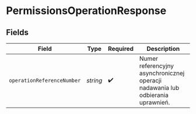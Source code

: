 # PermissionsOperationResponse


## Fields

| Field                                                                           | Type                                                                            | Required                                                                        | Description                                                                     |
| ------------------------------------------------------------------------------- | ------------------------------------------------------------------------------- | ------------------------------------------------------------------------------- | ------------------------------------------------------------------------------- |
| `operationReferenceNumber`                                                      | *string*                                                                        | :heavy_check_mark:                                                              | Numer referencyjny asynchronicznej operacji nadawania lub odbierania uprawnień. |